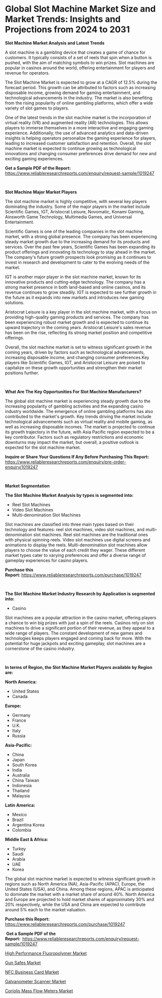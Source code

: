 <p><h1>Global Slot Machine Market Size and Market Trends: Insights and Projections from 2024 to 2031</h1></p><p><strong>Slot Machine Market Analysis and Latest Trends</strong></p>
<p><p>A slot machine is a gambling device that creates a game of chance for customers. It typically consists of a set of reels that spin when a button is pushed, with the aim of matching symbols to win prizes. Slot machines are popular in casinos around the world, offering entertainment for players and revenue for operators.</p><p>The Slot Machine Market is expected to grow at a CAGR of 12.5% during the forecast period. This growth can be attributed to factors such as increasing disposable income, growing demand for gaming entertainment, and technological advancements in the industry. The market is also benefiting from the rising popularity of online gambling platforms, which offer a wide variety of slot games to players.</p><p>One of the latest trends in the slot machine market is the incorporation of virtual reality (VR) and augmented reality (AR) technologies. This allows players to immerse themselves in a more interactive and engaging gaming experience. Additionally, the use of advanced analytics and data-driven insights is helping operators personalize the gaming experience for players, leading to increased customer satisfaction and retention. Overall, the slot machine market is expected to continue growing as technological innovations and changing consumer preferences drive demand for new and exciting gaming experiences.</p></p>
<p><strong>Get a Sample PDF of the Report:&nbsp;</strong> <a href="https://www.reliableresearchreports.com/enquiry/request-sample/1019247">https://www.reliableresearchreports.com/enquiry/request-sample/1019247</a></p>
<p>&nbsp;</p>
<p><strong>Slot Machine Major Market Players</strong></p>
<p><p>The slot machine market is highly competitive, with several key players dominating the industry. Some of the major players in the market include Scientific Games, IGT, Aristocrat Leisure, Novomatic, Konami Gaming, Ainsworth Game Technology, Multimedia Games, and Universal Entertainment.</p><p>Scientific Games is one of the leading companies in the slot machine market, with a strong global presence. The company has been experiencing steady market growth due to the increasing demand for its products and services. Over the past few years, Scientific Games has been expanding its product offerings and innovating its technology to stay ahead in the market. The company's future growth prospects look promising as it continues to invest in research and development to cater to the evolving needs of the market.</p><p>IGT is another major player in the slot machine market, known for its innovative products and cutting-edge technology. The company has a strong market presence in both land-based and online casinos, and its revenue continues to grow steadily. IGT is expected to see further growth in the future as it expands into new markets and introduces new gaming solutions.</p><p>Aristocrat Leisure is a key player in the slot machine market, with a focus on providing high-quality gaming products and services. The company has been experiencing robust market growth and is expected to continue its upward trajectory in the coming years. Aristocrat Leisure's sales revenue has been on the rise, reflecting its strong market position and competitive offerings.</p><p>Overall, the slot machine market is set to witness significant growth in the coming years, driven by factors such as technological advancements, increasing disposable income, and changing consumer preferences.Key players like Scientific Games, IGT, and Aristocrat Leisure are poised to capitalize on these growth opportunities and strengthen their market positions further.</p></p>
<p>&nbsp;</p>
<p><strong>What Are The Key Opportunities For Slot Machine Manufacturers?</strong></p>
<p><p>The global slot machine market is experiencing steady growth due to the increasing popularity of gambling activities and the expanding casino industry worldwide. The emergence of online gambling platforms has also contributed to the market's growth. Key trends driving the market include technological advancements such as virtual reality and mobile gaming, as well as increasing disposable incomes. The market is projected to continue its growth trajectory in the future, with Asia Pacific region expected to be a key contributor. Factors such as regulatory restrictions and economic downturns may impact the market, but overall, a positive outlook is expected for the slot machine market.</p></p>
<p><strong>Inquire or Share Your Questions If Any Before Purchasing This Report:</strong> <a href="https://www.reliableresearchreports.com/enquiry/pre-order-enquiry/1019247">https://www.reliableresearchreports.com/enquiry/pre-order-enquiry/1019247</a></p>
<p>&nbsp;</p>
<p><strong>Market Segmentation</strong></p>
<p><strong>The Slot Machine Market Analysis by types is segmented into:</strong></p>
<p><ul><li>Reel Slot Machines</li><li>Video Slot Machines</li><li>Multi-denomination Slot Machines</li></ul></p>
<p><p>Slot machines are classified into three main types based on their technology and features: reel slot machines, video slot machines, and multi-denomination slot machines. Reel slot machines are the traditional ones with physical spinning reels. Video slot machines use digital screens and animations to display the reels. Multi-denomination slot machines allow players to choose the value of each credit they wager. These different market types cater to varying preferences and offer a diverse range of gameplay experiences for casino players.</p></p>
<p><strong>Purchase this Report:&nbsp;</strong><a href="https://www.reliableresearchreports.com/purchase/1019247">https://www.reliableresearchreports.com/purchase/1019247</a></p>
<p>&nbsp;</p>
<p><strong>The Slot Machine Market Industry Research by Application is segmented into:</strong></p>
<p><ul><li>Casino</li></ul></p>
<p><p>Slot machines are a popular attraction in the casino market, offering players a chance to win big prizes with just a spin of the reels. Casinos rely on slot machines to drive a significant portion of their revenue, as they appeal to a wide range of players. The constant development of new games and technologies keeps players engaged and coming back for more. With the potential for huge jackpots and exciting gameplay, slot machines are a cornerstone of the casino industry.</p></p>
<p>&nbsp;</p>
<p><strong>In terms of Region, the Slot Machine Market Players available by Region are:</strong></p>
<p>
    <p> <strong> North America: </strong>
        <ul>
            <li>United States</li>
            <li>Canada</li>
        </ul>
        </p> 
    <p> <strong> Europe: </strong>
        <ul>
            <li>Germany</li>
            <li>France</li>
            <li>U.K.</li>
            <li>Italy</li>
            <li>Russia</li>
        </ul>
        </p> 
    <p> <strong> Asia-Pacific: </strong>
        <ul>
            <li>China</li>
            <li>Japan</li>
            <li>South Korea</li>
            <li>India</li>
            <li>Australia</li>
            <li>China Taiwan</li>
            <li>Indonesia</li>
            <li>Thailand</li>
            <li>Malaysia</li>
        </ul>
        </p> 
    <p> <strong> Latin America: </strong>
        <ul>
            <li>Mexico</li>
            <li>Brazil</li>
            <li>Argentina Korea</li>
            <li>Colombia</li>
        </ul>
        </p> 
    <p> <strong> Middle East & Africa: </strong>
        <ul>
            <li>Turkey</li>
            <li>Saudi</li>
            <li>Arabia</li>
            <li>UAE</li>
            <li>Korea</li>
        </ul>
    </p>
    </p>
<p><p>The global slot machine market is expected to witness significant growth in regions such as North America (NA), Asia-Pacific (APAC), Europe, the United States (USA), and China. Among these regions, APAC is anticipated to dominate the market with a market share of around 40%. North America and Europe are projected to hold market shares of approximately 30% and 20% respectively, while the USA and China are expected to contribute around 5% each to the market valuation.</p></p>
<p><strong>Purchase this Report: </strong><a href="https://www.reliableresearchreports.com/purchase/1019247">https://www.reliableresearchreports.com/purchase/1019247</a></p>
<p>&nbsp;<strong>Get a Sample PDF of the Report:&nbsp;&nbsp;</strong><a href="https://www.reliableresearchreports.com/enquiry/request-sample/1019247">https://www.reliableresearchreports.com/enquiry/request-sample/1019247</a></p>
<p><strong></strong></p>
<p><p><a href="https://github.com/jsmusil/Market-Research-Report-List-1/blob/main/high-performance-fluoropolymer-market.md">High Performance Fluoropolymer Market</a></p><p><a href="https://medium.com/@donaldyoung656/decoding-gun-safes-market-metrics-market-share-trends-and-growth-patterns-3e9c44905c7c">Gun Safes Market</a></p><p><a href="https://medium.com/@donaldyoung656/decoding-nfc-business-card-market-metrics-market-share-trends-and-growth-patterns-177a351913f8">NFC Business Card Market</a></p><p><a href="https://medium.com/@donaldyoung656/galvanometer-scanner-nbsp-market-focuses-on-market-share-size-and-projected-forecast-till-2031-d29469a4c48e">Galvanometer Scanner Market</a></p><p><a href="https://medium.com/@donaldyoung656/coriolis-mass-flow-meters-market-trends-and-market-analysis-forecasted-for-period-2024-2031-dc4a122eca4c">Coriolis Mass Flow Meters Market</a></p></p>